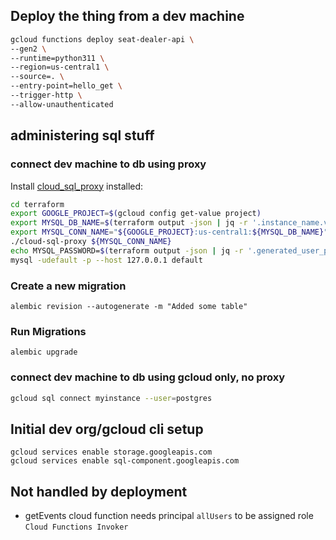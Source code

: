 
## Deploy the thing from a dev machine
```bash
gcloud functions deploy seat-dealer-api \
--gen2 \
--runtime=python311 \
--region=us-central1 \
--source=. \
--entry-point=hello_get \
--trigger-http \
--allow-unauthenticated
```

## administering sql stuff
### connect dev machine to db using proxy
Install [cloud_sql_proxy](https://cloud.google.com/sql/docs/mysql/sql-proxy#macos-64-bit) installed:


```bash
cd terraform
export GOOGLE_PROJECT=$(gcloud config get-value project)
export MYSQL_DB_NAME=$(terraform output -json | jq -r '.instance_name.value')
export MYSQL_CONN_NAME="${GOOGLE_PROJECT}:us-central1:${MYSQL_DB_NAME}"
./cloud-sql-proxy ${MYSQL_CONN_NAME}
echo MYSQL_PASSWORD=$(terraform output -json | jq -r '.generated_user_password.value')
mysql -udefault -p --host 127.0.0.1 default
```

### Create a new migration
`alembic revision --autogenerate -m "Added some table"`

### Run Migrations
`alembic upgrade`

### connect dev machine to db using gcloud only, no proxy
```bash
gcloud sql connect myinstance --user=postgres
```

## Initial dev org/gcloud cli setup
```
gcloud services enable storage.googleapis.com
gcloud services enable sql-component.googleapis.com
```

## Not handled by deployment
- getEvents cloud function needs principal `allUsers` to be assigned role `Cloud Functions Invoker`